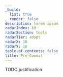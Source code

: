 ```yaml
---
_build:
  list: true
  render: false
description: lorem ipsum
radarIndex: 69
radarSection: tools
radarTier: adopt
radarX: 10
radarY: 18
table-of-contents: false
title: Pre-Commit
---
```


TODO justification
